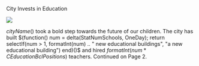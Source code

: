 City Invests in Education

![](newspaper/images/construction02.png)

$cityName()$ took a bold step towards the future of our children. The city has built $(function() num = delta(StatNumSchools, OneDay); return selectIf(num > 1, formatInt(num) .. " new educational buildings", "a new educational building") end)()$ and hired $formatInt(num*CEducationBclPositions)$ teachers. Continued on Page 2.


